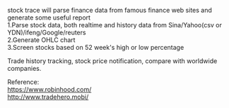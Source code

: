 stock trace will parse finance data from famous finance web sites and generate some useful report  
1.Parse stock data, both realtime and history data from Sina/Yahoo(csv or YDN)/ifeng/Google/reuters  
2.Generate OHLC chart  
3.Screen stocks based on 52 week's high or low percentage  


Trade history tracking, stock price notification, compare with worldwide companies.  

Reference:  
https://www.robinhood.com/  
http://www.tradehero.mobi/  





